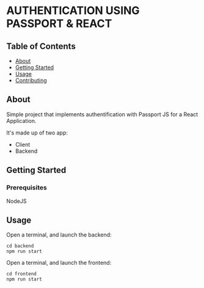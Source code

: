 # AUTHENTICATION USING PASSPORT & REACT

## Table of Contents

-   [About](#about)
-   [Getting Started](#getting_started)
-   [Usage](#usage)
-   [Contributing](../CONTRIBUTING.md)

## About <a name = "about"></a>

Simple project that implements authentification with Passport JS for a React Application.

It's made up of two app:
- Client
- Backend

## Getting Started <a name = "getting_started"></a>

### Prerequisites

NodeJS

## Usage <a name = "usage"></a>

Open a terminal, and launch the backend:
```
cd backend
npm run start
```

Open a terminal, and launch the frontend:
```
cd frontend
npm run start
```
